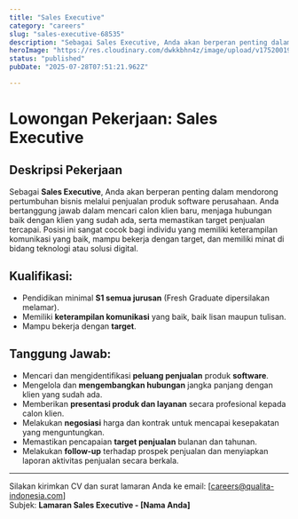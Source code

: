 ```yaml
---
title: "Sales Executive"
category: "careers"
slug: "sales-executive-68535"
description: "Sebagai Sales Executive, Anda akan berperan penting dalam mendorong pertumbuhan bisnis melalui penjualan produk software perusahaan. "
heroImage: "https://res.cloudinary.com/dwkkbhn4z/image/upload/v1752001919/uploads/zavjz3zog6dfnfsorenc.jpg"
status: "published"
pubDate: "2025-07-28T07:51:21.962Z"

---
```


# Lowongan Pekerjaan: Sales Executive

## Deskripsi Pekerjaan

Sebagai **Sales Executive**, Anda akan berperan penting dalam mendorong pertumbuhan bisnis melalui penjualan produk software perusahaan. Anda bertanggung jawab dalam mencari calon klien baru, menjaga hubungan baik dengan klien yang sudah ada, serta memastikan target penjualan tercapai. Posisi ini sangat cocok bagi individu yang memiliki keterampilan komunikasi yang baik, mampu bekerja dengan target, dan memiliki minat di bidang teknologi atau solusi digital.

## Kualifikasi:

- Pendidikan minimal **S1 semua jurusan** (Fresh Graduate dipersilakan melamar).
- Memiliki **keterampilan komunikasi** yang baik, baik lisan maupun tulisan.
- Mampu bekerja dengan **target**.

## Tanggung Jawab:

- Mencari dan mengidentifikasi **peluang penjualan** produk **software**.
- Mengelola dan **mengembangkan hubungan** jangka panjang dengan klien yang sudah ada.
- Memberikan **presentasi produk dan layanan** secara profesional kepada calon klien.
- Melakukan **negosiasi** harga dan kontrak untuk mencapai kesepakatan yang menguntungkan.
- Memastikan pencapaian **target penjualan** bulanan dan tahunan.
- Melakukan **follow-up** terhadap prospek penjualan dan menyiapkan laporan aktivitas penjualan secara berkala.

---

Silakan kirimkan CV dan surat lamaran Anda ke email: [careers@qualita-indonesia.com]  
Subjek: **Lamaran Sales Executive - [Nama Anda]**
